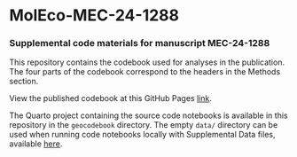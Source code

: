 # MolEco-MEC-24-1288

### Supplemental code materials for manuscript MEC-24-1288

This repository contains the codebook used for analyses in the publication. The four parts of the codebook correspond to the headers in the Methods section.

View the published codebook at this GitHub Pages [link](https://trklab-metabarcoding.github.io/MolEco-MEC-1288/).

The Quarto project containing the source code notebooks is available in this repository in the `geocodebook` directory. The empty `data/` directory can be used when running code notebooks locally with Supplemental Data files, available [here]().
